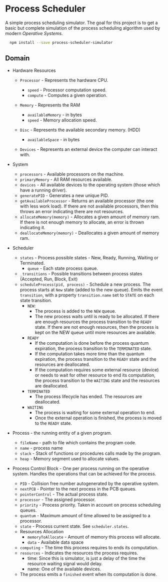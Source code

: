 # Process Scheduler
A simple process scheduling simulator. The goal for this project is to get a basic but complete simulation of the process scheduling algorithm used by modern *Operative Systems*.

```bash
  npm install --save process-scheduler-simulator
```

## Domain
- Hardware Resources
  - `Processor` - Represents the hardware CPU.
    - `speed` - Processor computation speed.
    - `compute` - Computes a given operation.

  - `Memory` - Represents the RAM
    - `availableMemory` - in bytes
    - `speed` - Memory allocation speed.
  - `Disc` - Represents the available secondary memory. (HDD)
    - `availableSpace` - in bytes
  - `Devices` - Represents an external device the computer can interact with.

- System
  - `processors` - Available processors on the machine.
  - `primaryMemory` - All RAM resources available.
  - `devices` - All available devices to the operating system (those which have a running driver).
  - `generatePID` - Generates a new unique PID.
  - `getAvailableProcessor` - Returns an available processor (the one with less work load). If there are not available processors, then this throws an error indicating there are not resources.
  - `allocateMemory(memory)` - Allocates a given amount of memory ram. If there is not enough memory to allocate, an error is thrown indicating it.
  - `deallocateMemory(memory)` - Deallocates a given amount of memory ram.

- Scheduler
  - `states` - Process possible states - New, Ready, Running, Waiting or Terminated.
    - `queue` - Each state process queue.
  - `_transitions` - Possible transitions between process states (Accepted, Run, Block, Exit)
  - `scheduleProcess(pid, process)` - Schedule a new process. The process starts at `New` state (added to the new queue). Emits the event `transition`, with a property `transition.name` set to `STATE` on each state transition.
    - `NEW`:
      - The process is added to the `NEW` queue.
      - The new process waits until is ready to be allocated. If there are enough resources the process transition to the `READY` state. If there are not enough resources, then the process is kept on the NEW queue until more resources are available.
    - `READY`
      - If the computation is done before the process quantum expiration, the process transition to the `TERMINATED` state.
      - If the computation takes more time than the quantum expiration, the process transition to the `READY` state and the resources are deallocated.
      - If the computation requires some external resource (device) or needs to wait for other resource to end its computation, the process transition to the `WAITING` state and the resources are deallocated.
    - `TERMINATED`
      - The process lifecycle has ended. The resources are deallocated.
    - `WAITING`
      - The process is waiting for some external operation to end.
      - Once the external operation is finished, the process is moved to the `READY` state.


- Process - the running entity of a given program.
  - `fileName` - path to file which contains the program code.
  - `name` - process name
  - `stack` - Stack of functions or procedures calls made by the program.
  - `heap` - Memory segment used to allocate values.

- Process Control Block - One per process running on the operative system. Handles the operations that can be achieved for the process.
  - `PID` - Collision free number autogenerated by the operative system.
  - `nextPCB` - Pointer to the next process in the PCB queues.
  - `pointerControl` - The actual process state.
  - `processor` - The assigned processor.
  - `priority` - Process priority. Taken in account on process scheduling queues.
  - `quantum` - Maximum amount of time allowed to be assigned to a processor.
  - `state` - Process current state. See `scheduler.states`.
  - Resources Allocation
    - `memoryToAllocate` - Amount of memory this process will allocate.
    - `data` - Available data space
  - `computing` - The time this process requires to ends its computation.
  - `resources` - Indicates the resources the process requires.
    - time: Since this is simulator, is just a delay of the time the resource waiting signal would delay.
    - name: One of the available devices.
  - The process emits a `finished` event when its computation is done.
